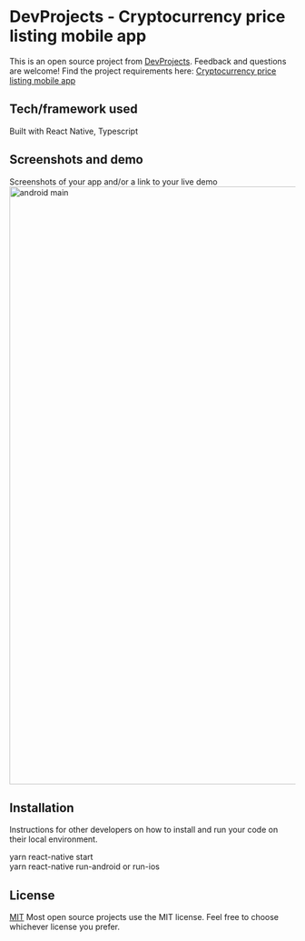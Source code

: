 # DevProjects - Cryptocurrency price listing mobile app

This is an open source project from [DevProjects](http://www.codementor.io/projects). Feedback and questions are welcome!
Find the project requirements here: [Cryptocurrency price listing mobile app](https://www.codementor.io/projects/mobile/cryptocurrency-price-listing-mobile-app-atx32meo88)

## Tech/framework used
Built with React Native, Typescript

## Screenshots and demo
Screenshots of your app and/or a link to your live demo<br />
<img width="1052" alt="android main" src="https://raw.githubusercontent.com/iNoles/reactnative-crypto/main/screenshot.png">

## Installation
Instructions for other developers on how to install and run your code on their local environment.

yarn react-native start<br />
yarn react-native run-android or run-ios

## License
[MIT](https://choosealicense.com/licenses/mit/)
Most open source projects use the MIT license. Feel free to choose whichever license you prefer.
